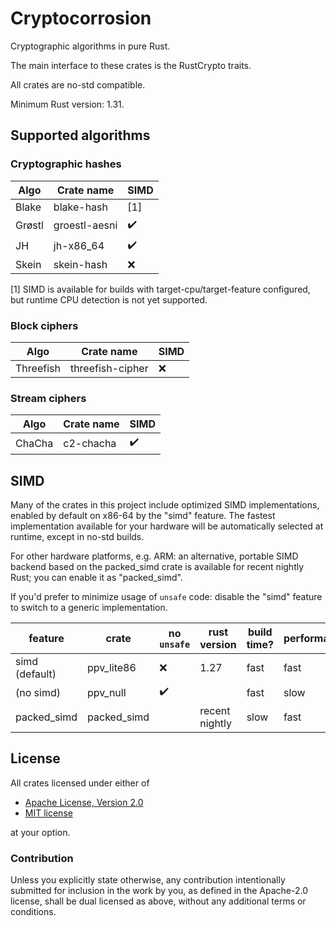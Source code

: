 # Cryptocorrosion

Cryptographic algorithms in pure Rust.

The main interface to these crates is the RustCrypto traits.

All crates are no-std compatible.

Minimum Rust version: 1.31.

## Supported algorithms

### Cryptographic hashes

| Algo   | Crate name    | SIMD               |
| ------ | ------------- | ------------------ |
| Blake  | blake-hash    | [1]                |
| Grøstl | groestl-aesni | :heavy_check_mark: |
| JH     | jh-x86\_64    | :heavy_check_mark: |
| Skein  | skein-hash    | :x:                |

[1] SIMD is available for builds with target-cpu/target-feature configured, but
runtime CPU detection is not yet supported.

### Block ciphers

| Algo       | Crate name       | SIMD               |
| ---------- | ---------------- | ------------------ |
| Threefish  | threefish-cipher | :x:                |

### Stream ciphers

| Algo       | Crate name | SIMD               |
| ---------- | ---------- | ------------------ |
| ChaCha     | c2-chacha  | :heavy_check_mark: |

## SIMD

Many of the crates in this project include optimized SIMD implementations,
enabled by default on x86-64 by the "simd" feature. The fastest implementation
available for your hardware will be automatically selected at runtime, except
in no-std builds.

For other hardware platforms, e.g. ARM: an alternative, portable SIMD backend
based on the packed\_simd crate is available for recent nightly Rust; you can
enable it as "packed\_simd". 

If you'd prefer to minimize usage of `unsafe` code: disable the "simd" feature
to switch to a generic implementation.

| feature        | crate        | no `unsafe`        | rust version   | build time? | performance   |
| -------------- | ------------ | ------------------ | -------------- | ----------- | ------------- |
| simd (default) | ppv\_lite86  | :x:                | 1.27           | fast        | fast          |
| (no simd)      | ppv\_null    | :heavy_check_mark: |                | fast        | slow          |
| packed\_simd   | packed\_simd |                    | recent nightly | slow        | fast          |

## License

All crates licensed under either of

 * [Apache License, Version 2.0](http://www.apache.org/licenses/LICENSE-2.0)
 * [MIT license](http://opensource.org/licenses/MIT)

at your option.

### Contribution

Unless you explicitly state otherwise, any contribution intentionally submitted
for inclusion in the work by you, as defined in the Apache-2.0 license, shall
be dual licensed as above, without any additional terms or conditions.
